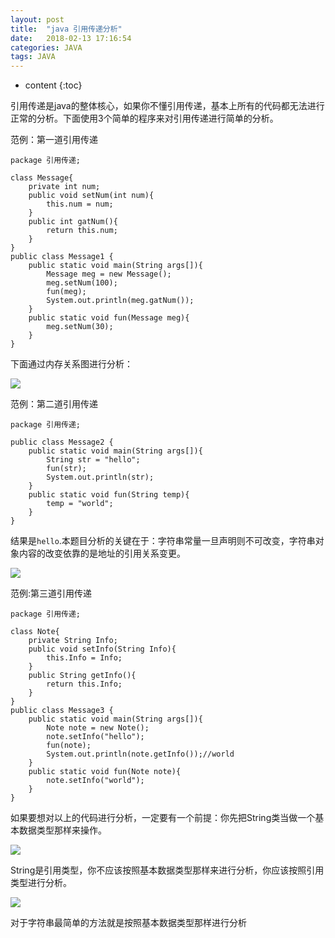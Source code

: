 ```yaml
---
layout: post
title:  "java 引用传递分析"
date:   2018-02-13 17:16:54
categories: JAVA
tags: JAVA
---
```


* content
{:toc}

引用传递是java的整体核心，如果你不懂引用传递，基本上所有的代码都无法进行正常的分析。下面使用3个简单的程序来对引用传递进行简单的分析。







范例：第一道引用传递

```
package 引用传递;

class Message{
    private int num;
    public void setNum(int num){
        this.num = num;
    }
    public int gatNum(){
        return this.num;
    }
}
public class Message1 {
    public static void main(String args[]){
        Message meg = new Message();
        meg.setNum(100);
        fun(meg);
        System.out.println(meg.gatNum());
    }
    public static void fun(Message meg){
        meg.setNum(30);
    }
}
```

下面通过内存关系图进行分析：

![](http://oujvmc3la.bkt.clouddn.com/%E5%BC%95%E7%94%A8%E4%BC%A0%E9%80%921.PNG)

范例：第二道引用传递

```
package 引用传递;

public class Message2 {
    public static void main(String args[]){
        String str = "hello";
        fun(str);
        System.out.println(str);
    }
    public static void fun(String temp){
        temp = "world";
    }
}
```

结果是`hello`.本题目分析的关键在于：字符串常量一旦声明则不可改变，字符串对象内容的改变依靠的是地址的引用关系变更。

![](http://oujvmc3la.bkt.clouddn.com/%E5%BC%95%E7%94%A8%E4%BC%A0%E9%80%922.PNG)

范例:第三道引用传递

```
package 引用传递;

class Note{
    private String Info;
    public void setInfo(String Info){
        this.Info = Info;
    }
    public String getInfo(){
        return this.Info;
    }
}
public class Message3 {
    public static void main(String args[]){
        Note note = new Note();
        note.setInfo("hello");
        fun(note);
        System.out.println(note.getInfo());//world
    }
    public static void fun(Note note){
        note.setInfo("world");
    }
}
```

如果要想对以上的代码进行分析，一定要有一个前提：你先把String类当做一个基本数据类型那样来操作。

![](http://oujvmc3la.bkt.clouddn.com/%E5%BC%95%E7%94%A8%E4%BC%A0%E9%80%923.PNG)

String是引用类型，你不应该按照基本数据类型那样来进行分析，你应该按照引用类型进行分析。

![](http://oujvmc3la.bkt.clouddn.com/%E5%BC%95%E7%94%A8%E4%BC%A0%E9%80%924.PNG)

对于字符串最简单的方法就是按照基本数据类型那样进行分析
